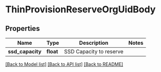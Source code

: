 # ThinProvisionReserveOrgUidBody

## Properties
Name | Type | Description | Notes
------------ | ------------- | ------------- | -------------
**ssd_capacity** | **float** | SSD Capacity to reserve | 

[[Back to Model list]](../README.md#documentation-for-models) [[Back to API list]](../README.md#documentation-for-api-endpoints) [[Back to README]](../README.md)

